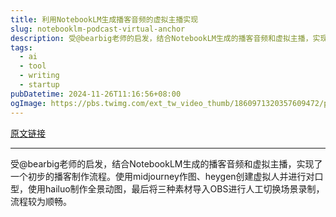 ```yaml
---
title: 利用NotebookLM生成播客音频的虚拟主播实现
slug: notebooklm-podcast-virtual-anchor
description: 受@bearbig老师的启发，结合NotebookLM生成的播客音频和虚拟主播，实现了一个初步的播客制作流程。使用midjourney作图、heygen创建虚拟人并进行对口型，使用hailuo制作全景动图，最后将三种素材导入OBS进行人工切换场景录制，流程较为顺畅。
tags: 
  - ai
  - tool
  - writing
  - startup
pubDatetime: 2024-11-26T11:16:56+08:00
ogImage: https://pbs.twimg.com/ext_tw_video_thumb/1860971320357609472/pu/img/8X4jijF5rLp982T5.jpg
---
```


[原文链接](https://x.com/naxiaoxin/status/1860973232524075463?s=12&t=D3VZWD30-f7ylSHW3OdYgQ)

---

受@bearbig老师的启发，结合NotebookLM生成的播客音频和虚拟主播，实现了一个初步的播客制作流程。使用midjourney作图、heygen创建虚拟人并进行对口型，使用hailuo制作全景动图，最后将三种素材导入OBS进行人工切换场景录制，流程较为顺畅。

